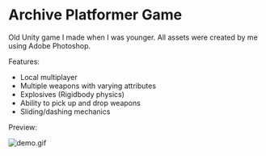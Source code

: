# Archive Platformer Game
Old Unity game I made when I was younger. All assets were created by me using Adobe Photoshop. 

Features:
- Local multiplayer
- Multiple weapons with varying attributes
- Explosives (Rigidbody physics)
- Ability to pick up and drop weapons
- Sliding/dashing mechanics

Preview:

![demo.gif](https://github.com/xegativ/archive-unity-game/assets/52055203/f3fa2dc4-b5dd-418a-973c-0fdfa79d6751)
